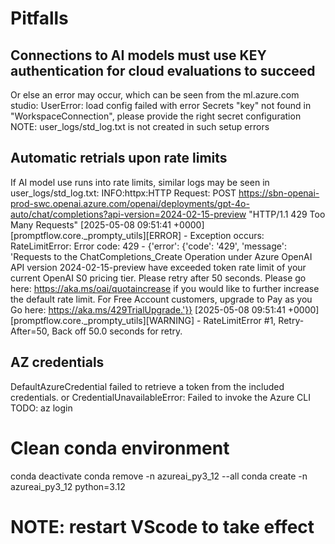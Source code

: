 # Pitfalls

## Connections to AI models must use KEY authentication for cloud evaluations to succeed
Or else an error may occur, which can be seen from the ml.azure.com studio:
    UserError: load config failed with error Secrets "key" not found in "WorkspaceConnection", please provide the right secret configuration
NOTE: user_logs/std_log.txt is not created in such setup errors

## Automatic retrials upon rate limits
If AI model use runs into rate limits, similar logs may be seen in user_logs/std_log.txt:
INFO:httpx:HTTP Request: POST https://sbn-openai-prod-swc.openai.azure.com/openai/deployments/gpt-4o-auto/chat/completions?api-version=2024-02-15-preview "HTTP/1.1 429 Too Many Requests"
[2025-05-08 09:51:41 +0000][promptflow.core._prompty_utils][ERROR] - Exception occurs: RateLimitError: Error code: 429 - {'error': {'code': '429', 'message': 'Requests to the ChatCompletions_Create Operation under Azure OpenAI API version 2024-02-15-preview have exceeded token rate limit of your current OpenAI S0 pricing tier. Please retry after 50 seconds. Please go here: https://aka.ms/oai/quotaincrease if you would like to further increase the default rate limit. For Free Account customers, upgrade to Pay as you Go here: https://aka.ms/429TrialUpgrade.'}}
[2025-05-08 09:51:41 +0000][promptflow.core._prompty_utils][WARNING] - RateLimitError #1, Retry-After=50, Back off 50.0 seconds for retry.

## AZ credentials
DefaultAzureCredential failed to retrieve a token from the included credentials.
or
CredentialUnavailableError: Failed to invoke the Azure CLI
TODO: az login

# Clean conda environment
conda deactivate
conda remove -n azureai_py3_12 --all
conda create -n azureai_py3_12 python=3.12
# NOTE: restart VScode to take effect